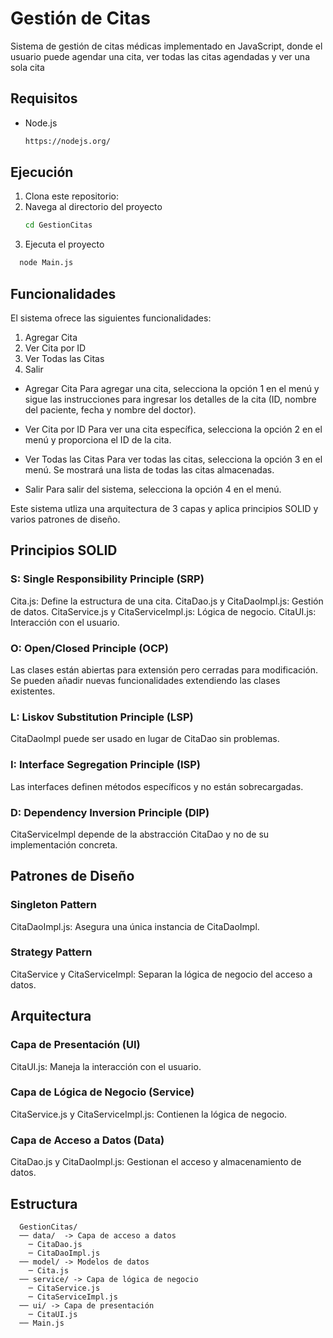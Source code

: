 # Gestión de Citas

Sistema de gestión de citas médicas implementado en JavaScript, donde el usuario puede agendar una cita, ver todas las citas agendadas y ver una sola cita 

## Requisitos
- Node.js
  ```bash
  https://nodejs.org/

## Ejecución
1. Clona este repositorio:
2. Navega al directorio del proyecto
   ```bash
   cd GestionCitas
3. Ejecuta el proyecto
  ```bash
    node Main.js
```

## Funcionalidades

El sistema ofrece las siguientes funcionalidades:
1. Agregar Cita
2. Ver Cita por ID
3. Ver Todas las Citas
4. Salir
   
- Agregar Cita
  Para agregar una cita, selecciona la opción 1 en el menú y sigue las instrucciones para ingresar los detalles de la cita (ID, nombre del paciente, fecha y nombre del doctor).

- Ver Cita por ID
  Para ver una cita específica, selecciona la opción 2 en el menú y proporciona el ID de la cita.

- Ver Todas las Citas
  Para ver todas las citas, selecciona la opción 3 en el menú. Se mostrará una lista de todas las citas almacenadas.

- Salir
  Para salir del sistema, selecciona la opción 4 en el menú.



Este sistema utliza una arquitectura de 3 capas y aplica principios SOLID y varios patrones de diseño.

## Principios SOLID

### S: Single Responsibility Principle (SRP)
  Cita.js: Define la estructura de una cita.
  CitaDao.js y CitaDaoImpl.js: Gestión de datos.
  CitaService.js y CitaServiceImpl.js: Lógica de negocio.
  CitaUI.js: Interacción con el usuario.
### O: Open/Closed Principle (OCP)
  Las clases están abiertas para extensión pero cerradas para modificación. Se pueden añadir nuevas funcionalidades extendiendo las clases existentes.
### L: Liskov Substitution Principle (LSP)
  CitaDaoImpl puede ser usado en lugar de CitaDao sin problemas.
### I: Interface Segregation Principle (ISP)
  Las interfaces definen métodos específicos y no están sobrecargadas.
### D: Dependency Inversion Principle (DIP)
  CitaServiceImpl depende de la abstracción CitaDao y no de su implementación concreta.

## Patrones de Diseño

### Singleton Pattern
  CitaDaoImpl.js: Asegura una única instancia de CitaDaoImpl.
### Strategy Pattern
  CitaService y CitaServiceImpl: Separan la lógica de negocio del acceso a datos.

## Arquitectura

### Capa de Presentación (UI)
  CitaUI.js: Maneja la interacción con el usuario.
### Capa de Lógica de Negocio (Service)
  CitaService.js y CitaServiceImpl.js: Contienen la lógica de negocio.
### Capa de Acceso a Datos (Data)
  CitaDao.js y CitaDaoImpl.js: Gestionan el acceso y almacenamiento de datos.

## Estructura
```
  GestionCitas/
  ── data/  -> Capa de acceso a datos
    ─ CitaDao.js
    ─ CitaDaoImpl.js
  ── model/ -> Modelos de datos
    ─ Cita.js
  ── service/ -> Capa de lógica de negocio
    ─ CitaService.js
    ─ CitaServiceImpl.js
  ── ui/ -> Capa de presentación
    ─ CitaUI.js
  ── Main.js
```
